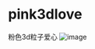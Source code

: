 # pink3dlove
粉色3d粒子爱心
![image](https://github.com/love99you/pink3dlove/assets/118249630/34de9fc9-e6c4-484e-8255-5f733e8f0531)

